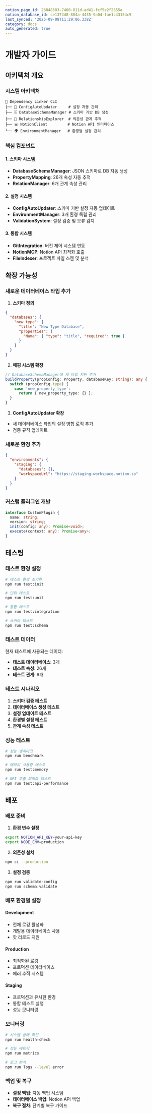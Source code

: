 ```yaml
---
notion_page_id: 26848583-7460-811d-ad41-fcf5e2f2555a
notion_database_id: ce1374d8-884a-4435-9a04-fae1c43154c9
last_synced: '2025-09-08T11:29:06.338Z'
category: docs
auto_generated: true
---
```

# 개발자 가이드

## 아키텍처 개요

### 시스템 아키텍처

```
📁 Dependency Linker CLI
├── 🔧 ConfigAutoUpdater     # 설정 자동 관리
├── 🗄️ DatabaseSchemaManager # 스키마 기반 DB 생성
├── 🔗 RelationshipExplorer  # 의존성 관계 추적
├── 📊 NotionClient         # Notion API 인터페이스
└── 🌍 EnvironmentManager   # 환경별 설정 관리
```

### 핵심 컴포넌트

#### 1. 스키마 시스템
- **DatabaseSchemaManager**: JSON 스키마로 DB 자동 생성
- **PropertyMapping**: 26개 속성 자동 추적
- **RelationManager**: 6개 관계 속성 관리

#### 2. 설정 시스템
- **ConfigAutoUpdater**: 스키마 기반 설정 자동 업데이트
- **EnvironmentManager**: 3개 환경 독립 관리
- **ValidationSystem**: 설정 검증 및 오류 감지

#### 3. 통합 시스템
- **GitIntegration**: 버전 제어 시스템 연동
- **NotionMCP**: Notion API 최적화 호출
- **FileIndexer**: 프로젝트 파일 스캔 및 분석

## 확장 가능성

### 새로운 데이터베이스 타입 추가

1. **스키마 정의**
```json
{
  "databases": {
    "new_type": {
      "title": "New Type Database",
      "properties": {
        "Name": { "type": "title", "required": true }
      }
    }
  }
}
```

2. **매핑 시스템 확장**
```typescript
// DatabaseSchemaManager에 새 타입 지원 추가
buildProperty(propConfig: Property, databaseKey: string): any {
  switch (propConfig.type) {
    case 'new_property_type':
      return { new_property_type: {} };
  }
}
```

3. **ConfigAutoUpdater 확장**
- 새 데이터베이스 타입의 설정 병합 로직 추가
- 검증 규칙 업데이트

### 새로운 환경 추가

```json
{
  "environments": {
    "staging": {
      "databases": {},
      "workspaceUrl": "https://staging-workspace.notion.so"
    }
  }
}
```

### 커스텀 플러그인 개발

```typescript
interface CustomPlugin {
  name: string;
  version: string;
  init(config: any): Promise<void>;
  execute(context: any): Promise<any>;
}
```

## 테스팅

### 테스트 환경 설정

```bash
# 테스트 환경 초기화
npm run test:init

# 단위 테스트
npm run test:unit

# 통합 테스트
npm run test:integration

# 스키마 테스트
npm run test:schema
```

### 테스트 데이터

현재 테스트에 사용되는 데이터:
- **테스트 데이터베이스**: 3개
- **테스트 속성**: 26개
- **테스트 관계**: 6개

### 테스트 시나리오

1. **스키마 검증 테스트**
2. **데이터베이스 생성 테스트**
3. **설정 업데이트 테스트**
4. **환경별 설정 테스트**
5. **관계 속성 테스트**

### 성능 테스트

```bash
# 성능 벤치마크
npm run benchmark

# 메모리 사용량 테스트
npm run test:memory

# API 호출 최적화 테스트
npm run test:api-performance
```

## 배포

### 배포 준비

1. **환경 변수 설정**
```bash
export NOTION_API_KEY=your-api-key
export NODE_ENV=production
```

2. **의존성 설치**
```bash
npm ci --production
```

3. **설정 검증**
```bash
npm run validate-config
npm run schema:validate
```

### 배포 환경별 설정

#### Development
- 전체 로깅 활성화
- 개발용 데이터베이스 사용
- 핫 리로드 지원

#### Production
- 최적화된 로깅
- 프로덕션 데이터베이스
- 에러 추적 시스템

#### Staging
- 프로덕션과 유사한 환경
- 통합 테스트 실행
- 성능 모니터링

### 모니터링

```bash
# 시스템 상태 확인
npm run health-check

# 성능 메트릭
npm run metrics

# 로그 분석
npm run logs --level error
```

### 백업 및 복구

- **설정 백업**: 자동 백업 시스템
- **데이터베이스 백업**: Notion API 백업
- **복구 절차**: 단계별 복구 가이드
